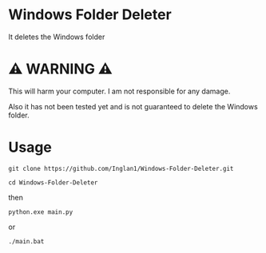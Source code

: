 # Windows Folder Deleter
It deletes the Windows folder

# ⚠ WARNING ⚠
This will harm your computer. I am not responsible for any damage.

Also it has not been tested yet and is not guaranteed to delete the Windows folder.
# Usage
```
git clone https://github.com/Inglan1/Windows-Folder-Deleter.git
```

```
cd Windows-Folder-Deleter
```
then
```
python.exe main.py
```
or
```
./main.bat
```
